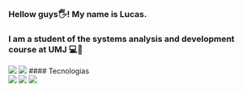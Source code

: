### Hellow guys🖐! My name is Lucas.
<h3>I am a student of the systems analysis and development course at UMJ 💻📖</h3>
<img src="https://github-readme-stats.vercel.app/api?username=lvinidevs&theme=merko&show_icons=true"/>
<img src="https://i.pinimg.com/originals/4a/f9/7b/4af97be15a1edae3f1b61cdb0a60d30a.gif">
#### Tecnologias 
<div>
  <img src="https://img.icons8.com/color/48/000000/html-5--v1.png"/>
  <img src="https://img.icons8.com/color/48/000000/css3.png"/>
  <img src="https://img.icons8.com/color/48/000000/javascript--v1.png"/> 
 </div>
